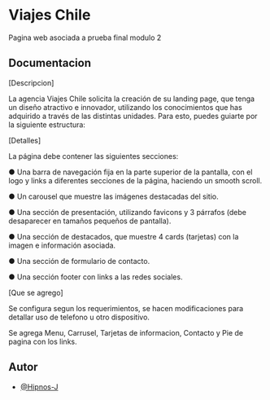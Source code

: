 
# Viajes Chile

Pagina web asociada a prueba final modulo 2


## Documentacion

[Descripcion]

La agencia Viajes Chile solicita la creación de su landing page, que tenga un diseño atractivo
e innovador, utilizando los conocimientos que has adquirido a través de las distintas
unidades. Para esto, puedes guiarte por la siguiente estructura:

[Detalles]

La página debe contener las siguientes secciones:

● Una barra de navegación fija en la parte superior de la pantalla, con el logo y links a
diferentes secciones de la página, haciendo un smooth scroll.

● Un carousel que muestre las imágenes destacadas del sitio.

● Una sección de presentación, utilizando favicons y 3 párrafos (debe desaparecer en
tamaños pequeños de pantalla).

● Una sección de destacados, que muestre 4 cards (tarjetas) con la imagen e
información asociada.

● Una sección de formulario de contacto.

● Una sección footer con links a las redes sociales.

[Que se agrego]

Se configura segun los requerimientos, se hacen modificaciones para detallar uso de telefono u otro dispositivo.

Se agrega Menu, Carrusel, Tarjetas de informacion, Contacto y Pie de pagina con los links.



## Autor

- [@Hipnos-J](https://www.github.com/Hipnos-J)

